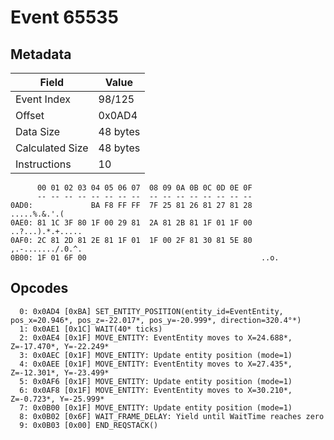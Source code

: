 # Event 65535

## Metadata

| Field           | Value    |
|-----------------|----------|
| Event Index     | 98/125   |
| Offset          | 0x0AD4   |
| Data Size       | 48 bytes |
| Calculated Size | 48 bytes |
| Instructions    | 10       |

```
      00 01 02 03 04 05 06 07  08 09 0A 0B 0C 0D 0E 0F
      -- -- -- -- -- -- -- --  -- -- -- -- -- -- -- --
0AD0:             BA F8 FF FF  7F 25 81 26 81 27 81 28      .....%.&.'.(
0AE0: 81 1C 3F 80 1F 00 29 81  2A 81 2B 81 1F 01 1F 00  ..?...).*.+.....
0AF0: 2C 81 2D 81 2E 81 1F 01  1F 00 2F 81 30 81 5E 80  ,.-......./.0.^.
0B00: 1F 01 6F 00                                       ..o.            
```

## Opcodes

```
  0: 0x0AD4 [0xBA] SET_ENTITY_POSITION(entity_id=EventEntity, pos_x=20.946*, pos_z=-22.017*, pos_y=-20.999*, direction=320.4°*)
  1: 0x0AE1 [0x1C] WAIT(40* ticks)
  2: 0x0AE4 [0x1F] MOVE_ENTITY: EventEntity moves to X=24.688*, Z=-17.470*, Y=-22.249*
  3: 0x0AEC [0x1F] MOVE_ENTITY: Update entity position (mode=1)
  4: 0x0AEE [0x1F] MOVE_ENTITY: EventEntity moves to X=27.435*, Z=-12.301*, Y=-23.499*
  5: 0x0AF6 [0x1F] MOVE_ENTITY: Update entity position (mode=1)
  6: 0x0AF8 [0x1F] MOVE_ENTITY: EventEntity moves to X=30.210*, Z=-0.723*, Y=-25.999*
  7: 0x0B00 [0x1F] MOVE_ENTITY: Update entity position (mode=1)
  8: 0x0B02 [0x6F] WAIT_FRAME_DELAY: Yield until WaitTime reaches zero
  9: 0x0B03 [0x00] END_REQSTACK()
```

